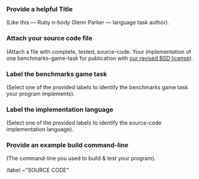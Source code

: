 ### Provide a helpful Title

(Like this — Ruby n-body Glenn Parker — language task author).


### Attach your source code file 

(Attach a file with complete, tested, source-code. Your implementation of one benchmarks-game-task for publication with [our revised BSD license](https://benchmarksgame-team.pages.debian.net/benchmarksgame/license.html)).


### Label the benchmarks game task 

(Select one of the provided labels to identify the benchmarks game task your program implements).


### Label the implementation language 

(Select one of the provided labels to identify the source-code implementation language).


### Provide an example build command-line

(The command-line you used to build & test your program).




/label ~"SOURCE CODE"

